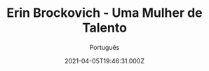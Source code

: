 ---
id: '0ccb30fe-eedd-452e-a3c6-77afa6053bde'
type: 'movie' # Filme, Série, Anime
title: "Erin Brockovich - Uma Mulher de Talento"
synopsis: ["Erin (Julia Roberts) é a mãe de três filhos que trabalha num pequeno escritório de advocacia. Quando descobre que a água de uma cidade no deserto está sendo contaminada e espalhando doenças entre seus habitantes, convence seu chefe a deixá-la investigar o assunto. A partir de então, utilizando-se de todas as suas qualidades naturais, desde a fala macia e convincente até seus atributos físicos, consegue convencer os cidadãos da cidade a cooperarem com ela, fazendo com que tenha em mãos um processo de 333 milhões de dólares.",
]
originalTitle: "Erin Brockovich"
date: '2021-04-05T19:46:31.000Z'
update: '2021-04-05T19:46:31.000Z'
releaseDate: '2000-03-17T03:00:00.000Z'
imdb:
  rating: '7.4' # 8.5
  id: '' # tt0470752
duration: '2h 11 Min'
trailer:
  urls: [
    'kfO1ZBegyos',
  ]
tags: ['1080p']
genre: ['Biografia', 'Drama'] #
quality: 'BluRay' # BluRay, WEB-DL, HDTV, WEB-DL4K, WEB-DLe
format: 'Mkv' # MKV, MP4, TS
audio: 'Português, Inglês' # Dublado, Legendado, Dual Audio, Dub & Leg
subtitle: 'Português' # Português, inglês,
size: '4.95 GB' # 4.8 GB
audioQuality: 10
videoQuality: 10
directors: []
#  - name: 'Lana Wachowski'
#    image: ''
#  - name: 'Lilly Wachowski'
#    image: ''
cast: []
#  - name: 'Keanu Reeves'
#    image: ''
#    characterName: 'Neo'
writers: []
#  - name: ''
#    image: ''
maturityRating:
  age: '' # L , 10, 12, 14, 16, 18
  topics: [''] # Violence, Illegal drugs, Inappropriate Language, Legal Drugs, Sexual Content, Extreme Violence
###########################################
download:
  
  - url: 'magnet:?xt=urn:btih:e260d6421b4af4013de26ab3490ee02869f88504&dn=Erin%20Brockovich%20-%20Uma%20Mulher%20de%20Talento%202000%205.1%20(1080p-FULL)&tr=udp%3a%2f%2ftracker.opentrackr.org%3a1337%2fannounce&tr=udp%3a%2f%2ftracker.openbittorrent.com%3a80%2fannounce&tr=udp%3a%2f%2ftracker.trackerfix.com%3a80%2fannounce&tr=udp%3a%2f%2ftracker.coppersurfer.tk%3a6969%2fannounce&tr=udp%3a%2f%2ftracker.leechers-paradise.org%3a6969%2fannounce&tr=udp%3a%2f%2feddie4.nl%3a6969%2fannounce&tr=udp%3a%2f%2fp4p.arenabg.com%3a1337%2fannounce&tr=udp%3a%2f%2fexplodie.org%3a6969%2fannounce&tr=udp%3a%2f%2fzer0day.ch%3a1337%2fannounce'
    resolution: '1080p' # 720p, 1080p, 4K,
    audio: 'Dual Áudio' # Dublado, Legendado, Dual Audio
    size: '' # 4.8 GB
    quality: '' # BluRay, WEB-DL
    format: '' # MKV
images:
  cover: '/assets/movies/erin-brockovich-uma-mulher-de-talento.jpg'
  background: '/assets/movies/'
---